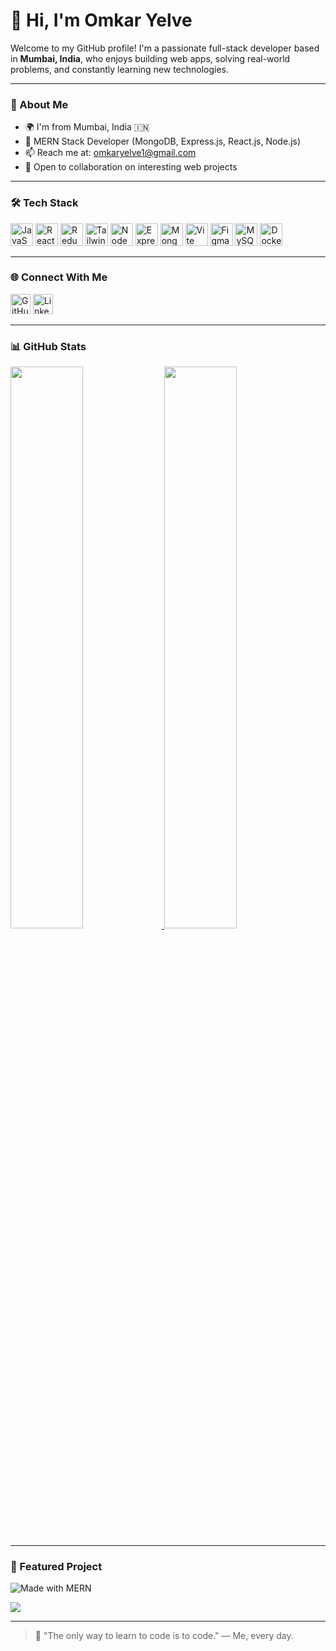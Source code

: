 # 👋 Hi, I'm Omkar Yelve

Welcome to my GitHub profile! I'm a passionate full-stack developer based in **Mumbai, India**, who enjoys building web apps, solving real-world problems, and constantly learning new technologies.

---

### 🚀 About Me

- 🌍 I'm from Mumbai, India 🇮🇳  
- 💼 MERN Stack Developer (MongoDB, Express.js, React.js, Node.js)
- 📫 Reach me at: [omkaryelve1@gmail.com](mailto:omkaryelve1@gmail.com)
- 🤝 Open to collaboration on interesting web projects

---

### 🛠 Tech Stack

<p align="left">
  <a href="https://developer.mozilla.org/en-US/docs/Web/JavaScript"><img src="https://raw.githubusercontent.com/danielcranney/readme-generator/main/public/icons/skills/javascript-colored.svg" width="36" height="36" alt="JavaScript" /></a>
  <a href="https://reactjs.org/"><img src="https://raw.githubusercontent.com/danielcranney/readme-generator/main/public/icons/skills/react-colored.svg" width="36" height="36" alt="React" /></a>
  <a href="https://redux.js.org/"><img src="https://raw.githubusercontent.com/danielcranney/readme-generator/main/public/icons/skills/redux-colored.svg" width="36" height="36" alt="Redux" /></a>
  <a href="https://tailwindcss.com/"><img src="https://raw.githubusercontent.com/danielcranney/readme-generator/main/public/icons/skills/tailwindcss-colored.svg" width="36" height="36" alt="TailwindCSS" /></a>
  <a href="https://nodejs.org/"><img src="https://raw.githubusercontent.com/danielcranney/readme-generator/main/public/icons/skills/nodejs-colored.svg" width="36" height="36" alt="NodeJS" /></a>
  <a href="https://expressjs.com/"><img src="https://raw.githubusercontent.com/danielcranney/readme-generator/main/public/icons/skills/express-colored-dark.svg" width="36" height="36" alt="Express" /></a>
  <a href="https://www.mongodb.com/"><img src="https://raw.githubusercontent.com/danielcranney/readme-generator/main/public/icons/skills/mongodb-colored.svg" width="36" height="36" alt="MongoDB" /></a>
  <a href="https://vitejs.dev/"><img src="https://raw.githubusercontent.com/danielcranney/readme-generator/main/public/icons/skills/vite-colored.svg" width="36" height="36" alt="Vite" /></a>
  <a href="https://www.figma.com/"><img src="https://raw.githubusercontent.com/danielcranney/readme-generator/main/public/icons/skills/figma-colored.svg" width="36" height="36" alt="Figma" /></a>
  <a href="https://www.mysql.com/"><img src="https://raw.githubusercontent.com/danielcranney/readme-generator/main/public/icons/skills/mysql-colored.svg" width="36" height="36" alt="MySQL" /></a>
  <a href="https://www.docker.com/"><img src="https://raw.githubusercontent.com/danielcranney/readme-generator/main/public/icons/skills/docker-colored.svg" width="36" height="36" alt="Docker" /></a>
</p>

---

### 🌐 Connect With Me

<p align="left">
  <a href="https://github.com/OmkarYelve" target="_blank"><img src="https://raw.githubusercontent.com/danielcranney/readme-generator/main/public/icons/socials/github.svg" width="32" alt="GitHub" /></a>
  <a href="https://www.linkedin.com/in/omkaryelve" target="_blank"><img src="https://raw.githubusercontent.com/danielcranney/readme-generator/main/public/icons/socials/linkedin.svg" width="32" alt="LinkedIn" /></a>
</p>

---

### 📊 GitHub Stats

<a href="https://github.com/OmkarYelve">
  <img width="48%" src="https://github-readme-stats.vercel.app/api?username=OmkarYelve&show_icons=true&hide_border=true&theme=radical" />
</a>
<a href="https://github.com/OmkarYelve">
  <img width="48%" src="https://github-readme-stats.vercel.app/api/top-langs/?username=OmkarYelve&layout=compact&hide_border=true&theme=radical" />
</a>

---

### 📌 Featured Project
![Made with MERN](https://img.shields.io/badge/Made%20with-MERN-blueviolet?style=for-the-badge&logo=mern&logoColor=white)

<a href="https://github.com/OmkarYelve/Turf-Booking-Portal">
  <img align="center" src="https://github-readme-stats.vercel.app/api/pin/?username=OmkarYelve&repo=Turf-Booking-Portal&theme=radical&hide_border=true" />
</a>

---

> 🧠 "The only way to learn to code is to code." — Me, every day.

